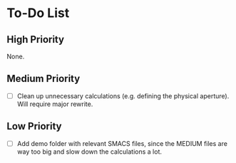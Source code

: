 # To-Do List

## High Priority

None.

## Medium Priority

- [ ] Clean up unnecessary calculations (e.g. defining the physical aperture). Will require major rewrite.

## Low Priority

- [ ] Add demo folder with relevant SMACS files, since the MEDIUM files are way too big and slow down the calculations a lot.
